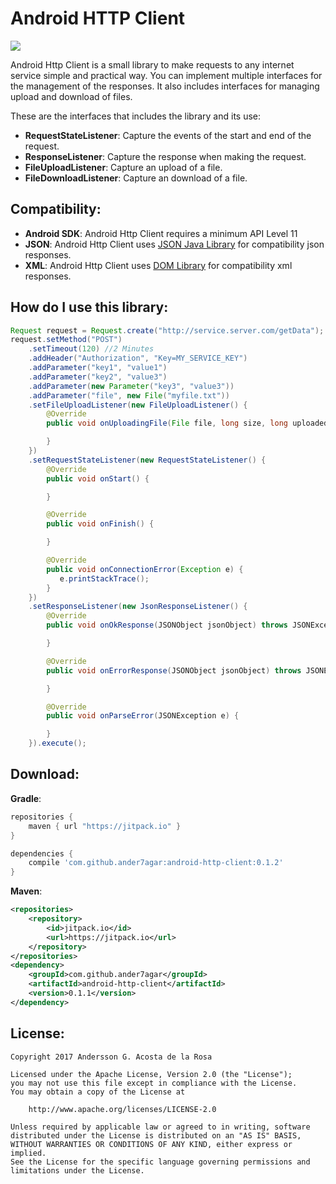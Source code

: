 Android HTTP Client
===================

[![](https://jitpack.io/v/ander7agar/android-http-client.svg)](https://jitpack.io/#ander7agar/android-http-client)

Android Http Client is a small library to make requests to any internet service simple and practical way.
You can implement multiple interfaces for the management of the responses. It also includes interfaces
for managing upload and download of files.

These are the interfaces that includes the library and its use:

- **RequestStateListener**: Capture the events of the start and end of the request.
- **ResponseListener**: Capture the response when making the request.
- **FileUploadListener**: Capture an upload of a file.
- **FileDownloadListener**: Capture an download of a file.


Compatibility:
--------------
- **Android SDK**: Android Http Client requires a minimum API Level 11
- **JSON**: Android Http Client uses [JSON Java Library](http://www.json.org/) for compatibility json responses.
- **XML**: Android Http Client uses [DOM Library](https://docs.oracle.com/javase/tutorial/jaxp/dom/readingXML.html) for compatibility xml responses.


How do I use this library:
--------------------------

```java
Request request = Request.create("http://service.server.com/getData");
request.setMethod("POST")
    .setTimeout(120) //2 Minutes
    .addHeader("Authorization", "Key=MY_SERVICE_KEY")
    .addParameter("key1", "value1")
    .addParameter("key2", "value3")
    .addParameter(new Parameter("key3", "value3"))
    .addParameter("file", new File("myfile.txt"))
    .setFileUploadListener(new FileUploadListener() {
        @Override
        public void onUploadingFile(File file, long size, long uploaded) {

        }
    })
    .setRequestStateListener(new RequestStateListener() {
        @Override
        public void onStart() {

        }

        @Override
        public void onFinish() {

        }

        @Override
        public void onConnectionError(Exception e) {
           e.printStackTrace();
        }
    })
    .setResponseListener(new JsonResponseListener() {
        @Override
        public void onOkResponse(JSONObject jsonObject) throws JSONException {

        }

        @Override
        public void onErrorResponse(JSONObject jsonObject) throws JSONException {

        }

        @Override
        public void onParseError(JSONException e) {

        }
    }).execute();
 ```

Download:
---------

**Gradle**:

```gradle
repositories {
    maven { url "https://jitpack.io" }
}

dependencies {
    compile 'com.github.ander7agar:android-http-client:0.1.2'
}
```

**Maven**:

```xml
<repositories>
    <repository>
        <id>jitpack.io</id>
        <url>https://jitpack.io</url>
	</repository>
</repositories>
<dependency>
    <groupId>com.github.ander7agar</groupId>
    <artifactId>android-http-client</artifactId>
    <version>0.1.1</version>
</dependency>
```

License:
-------

```
Copyright 2017 Andersson G. Acosta de la Rosa

Licensed under the Apache License, Version 2.0 (the "License");
you may not use this file except in compliance with the License.
You may obtain a copy of the License at

    http://www.apache.org/licenses/LICENSE-2.0

Unless required by applicable law or agreed to in writing, software
distributed under the License is distributed on an "AS IS" BASIS,
WITHOUT WARRANTIES OR CONDITIONS OF ANY KIND, either express or implied.
See the License for the specific language governing permissions and
limitations under the License.
```